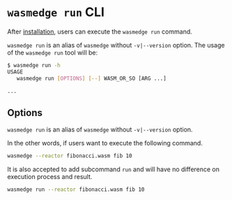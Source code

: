 # `wasmedge run` CLI

After [installation](../quick_start/install.md), users can execute the `wasmedge run` command.

`wasmedge run` is an alias of `wasmedge` without `-v|--version` option. The usage of the `wasmedge run` tool will be:

```bash
$ wasmedge run -h
USAGE
   wasmedge run [OPTIONS] [--] WASM_OR_SO [ARG ...]

...
```

## Options

`wasmedge run` is an alias of `wasmedge` without `-v|--version` option.

In the other words, if users want to execute the following command.

```bash
wasmedge --reactor fibonacci.wasm fib 10
```

It is also accepted to add subcommand `run` and will have no difference on execution process and result.

```bash
wasmedge run --reactor fibonacci.wasm fib 10
```
